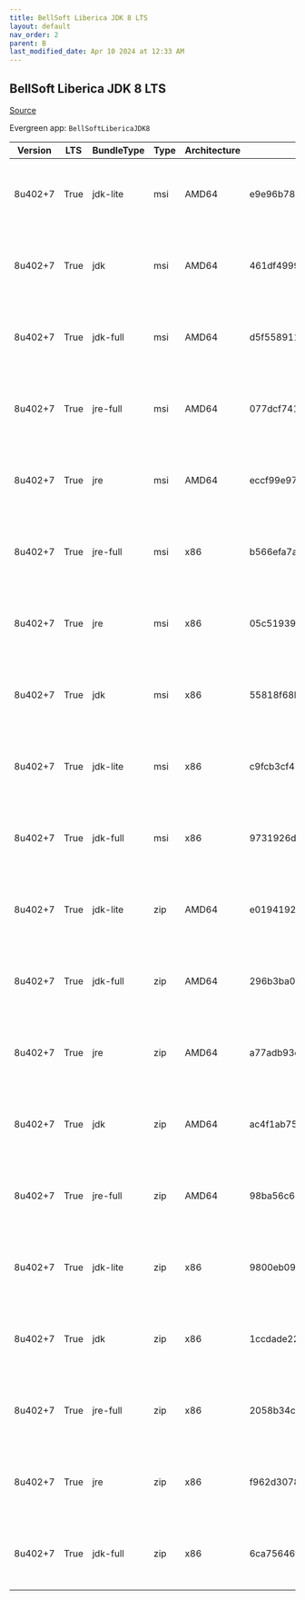 ```yaml
---
title: BellSoft Liberica JDK 8 LTS
layout: default
nav_order: 2
parent: B
last_modified_date: Apr 10 2024 at 12:33 AM
---
```


## BellSoft Liberica JDK 8 LTS

[Source](https://bell-sw.com/libericajdk/)

Evergreen app: `BellSoftLibericaJDK8`

| Version | LTS  | BundleType | Type | Architecture | Sha1                                     | Size      | URI                                                                                                                                                                                                                  |
| ------- | ---- | ---------- | ---- | ------------ | ---------------------------------------- | --------- | -------------------------------------------------------------------------------------------------------------------------------------------------------------------------------------------------------------------- |
| 8u402+7 | True | jdk-lite   | msi  | AMD64        | e9e96b78131e379625a9735367faaae361e0d863 | 53182464  | [https://github.com/bell-sw/Liberica/releases/download/8u402+7/bellsoft-jdk8u402+7-windows-amd64-lite.msi](https://github.com/bell-sw/Liberica/releases/download/8u402+7/bellsoft-jdk8u402+7-windows-amd64-lite.msi) |
| 8u402+7 | True | jdk        | msi  | AMD64        | 461df49997221cd133e56db1169f78ef0d517fd8 | 104120320 | [https://github.com/bell-sw/Liberica/releases/download/8u402+7/bellsoft-jdk8u402+7-windows-amd64.msi](https://github.com/bell-sw/Liberica/releases/download/8u402+7/bellsoft-jdk8u402+7-windows-amd64.msi)           |
| 8u402+7 | True | jdk-full   | msi  | AMD64        | d5f5589115ceccf4ab92178d8d3349e0eefa6d5b | 144244736 | [https://github.com/bell-sw/Liberica/releases/download/8u402+7/bellsoft-jdk8u402+7-windows-amd64-full.msi](https://github.com/bell-sw/Liberica/releases/download/8u402+7/bellsoft-jdk8u402+7-windows-amd64-full.msi) |
| 8u402+7 | True | jre-full   | msi  | AMD64        | 077dcf7410516c0088493a2920285dbc3d3a95fe | 79245312  | [https://github.com/bell-sw/Liberica/releases/download/8u402+7/bellsoft-jre8u402+7-windows-amd64-full.msi](https://github.com/bell-sw/Liberica/releases/download/8u402+7/bellsoft-jre8u402+7-windows-amd64-full.msi) |
| 8u402+7 | True | jre        | msi  | AMD64        | eccf99e973c685aad353b1a1de64dca7954b019c | 40767488  | [https://github.com/bell-sw/Liberica/releases/download/8u402+7/bellsoft-jre8u402+7-windows-amd64.msi](https://github.com/bell-sw/Liberica/releases/download/8u402+7/bellsoft-jre8u402+7-windows-amd64.msi)           |
| 8u402+7 | True | jre-full   | msi  | x86          | b566efa7a229c28a9c7e92a99c6e04e3c86075a2 | 72544256  | [https://github.com/bell-sw/Liberica/releases/download/8u402+7/bellsoft-jre8u402+7-windows-i586-full.msi](https://github.com/bell-sw/Liberica/releases/download/8u402+7/bellsoft-jre8u402+7-windows-i586-full.msi)   |
| 8u402+7 | True | jre        | msi  | x86          | 05c51939d057331db7b084c61cbd9c2a3b8ebd91 | 39092224  | [https://github.com/bell-sw/Liberica/releases/download/8u402+7/bellsoft-jre8u402+7-windows-i586.msi](https://github.com/bell-sw/Liberica/releases/download/8u402+7/bellsoft-jre8u402+7-windows-i586.msi)             |
| 8u402+7 | True | jdk        | msi  | x86          | 55818f68b6e3c9b6d9d8fe5b1d996f9cba6565b9 | 104960000 | [https://github.com/bell-sw/Liberica/releases/download/8u402+7/bellsoft-jdk8u402+7-windows-i586.msi](https://github.com/bell-sw/Liberica/releases/download/8u402+7/bellsoft-jdk8u402+7-windows-i586.msi)             |
| 8u402+7 | True | jdk-lite   | msi  | x86          | c9fcb3cf4b2a23bddbe6f106f2b4bb7d9d90f793 | 52269056  | [https://github.com/bell-sw/Liberica/releases/download/8u402+7/bellsoft-jdk8u402+7-windows-i586-lite.msi](https://github.com/bell-sw/Liberica/releases/download/8u402+7/bellsoft-jdk8u402+7-windows-i586-lite.msi)   |
| 8u402+7 | True | jdk-full   | msi  | x86          | 9731926d6e382fd8cd19a22425c233faf52d57c4 | 139919360 | [https://github.com/bell-sw/Liberica/releases/download/8u402+7/bellsoft-jdk8u402+7-windows-i586-full.msi](https://github.com/bell-sw/Liberica/releases/download/8u402+7/bellsoft-jdk8u402+7-windows-i586-full.msi)   |
| 8u402+7 | True | jdk-lite   | zip  | AMD64        | e01941925e60a844345c5dd8daebfe4e1ece0cc8 | 53635050  | [https://github.com/bell-sw/Liberica/releases/download/8u402+7/bellsoft-jdk8u402+7-windows-amd64-lite.zip](https://github.com/bell-sw/Liberica/releases/download/8u402+7/bellsoft-jdk8u402+7-windows-amd64-lite.zip) |
| 8u402+7 | True | jdk-full   | zip  | AMD64        | 296b3ba0434c06aaadbdd1ebda751fd5c9169a3e | 148686754 | [https://github.com/bell-sw/Liberica/releases/download/8u402+7/bellsoft-jdk8u402+7-windows-amd64-full.zip](https://github.com/bell-sw/Liberica/releases/download/8u402+7/bellsoft-jdk8u402+7-windows-amd64-full.zip) |
| 8u402+7 | True | jre        | zip  | AMD64        | a77adb93e66a1ef4162724561234edcfa95f7c07 | 39887949  | [https://github.com/bell-sw/Liberica/releases/download/8u402+7/bellsoft-jre8u402+7-windows-amd64.zip](https://github.com/bell-sw/Liberica/releases/download/8u402+7/bellsoft-jre8u402+7-windows-amd64.zip)           |
| 8u402+7 | True | jdk        | zip  | AMD64        | ac4f1ab7522768949f8ff5b324a4c920e8ca026f | 108403654 | [https://github.com/bell-sw/Liberica/releases/download/8u402+7/bellsoft-jdk8u402+7-windows-amd64.zip](https://github.com/bell-sw/Liberica/releases/download/8u402+7/bellsoft-jdk8u402+7-windows-amd64.zip)           |
| 8u402+7 | True | jre-full   | zip  | AMD64        | 98ba56c6c9a7b5676991122748648950e0b1571a | 78541030  | [https://github.com/bell-sw/Liberica/releases/download/8u402+7/bellsoft-jre8u402+7-windows-amd64-full.zip](https://github.com/bell-sw/Liberica/releases/download/8u402+7/bellsoft-jre8u402+7-windows-amd64-full.zip) |
| 8u402+7 | True | jdk-lite   | zip  | x86          | 9800eb09e9b62939e24871a42a15756d6849989d | 52661604  | [https://github.com/bell-sw/Liberica/releases/download/8u402+7/bellsoft-jdk8u402+7-windows-i586-lite.zip](https://github.com/bell-sw/Liberica/releases/download/8u402+7/bellsoft-jdk8u402+7-windows-i586-lite.zip)   |
| 8u402+7 | True | jdk        | zip  | x86          | 1ccdade224c66ad9992d92b111373004b893f6cb | 109174397 | [https://github.com/bell-sw/Liberica/releases/download/8u402+7/bellsoft-jdk8u402+7-windows-i586.zip](https://github.com/bell-sw/Liberica/releases/download/8u402+7/bellsoft-jdk8u402+7-windows-i586.zip)             |
| 8u402+7 | True | jre-full   | zip  | x86          | 2058b34c33c7a5a8b0be9436b1c6236f3dfacd5e | 71822532  | [https://github.com/bell-sw/Liberica/releases/download/8u402+7/bellsoft-jre8u402+7-windows-i586-full.zip](https://github.com/bell-sw/Liberica/releases/download/8u402+7/bellsoft-jre8u402+7-windows-i586-full.zip)   |
| 8u402+7 | True | jre        | zip  | x86          | f962d30780d9169945545441d049c03d624b6783 | 38224851  | [https://github.com/bell-sw/Liberica/releases/download/8u402+7/bellsoft-jre8u402+7-windows-i586.zip](https://github.com/bell-sw/Liberica/releases/download/8u402+7/bellsoft-jre8u402+7-windows-i586.zip)             |
| 8u402+7 | True | jdk-full   | zip  | x86          | 6ca75646f842572a8b54f34564bf5b924532a396 | 144306016 | [https://github.com/bell-sw/Liberica/releases/download/8u402+7/bellsoft-jdk8u402+7-windows-i586-full.zip](https://github.com/bell-sw/Liberica/releases/download/8u402+7/bellsoft-jdk8u402+7-windows-i586-full.zip)   |
